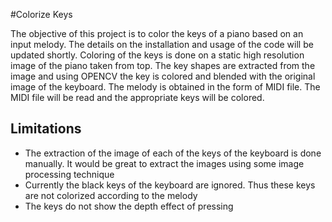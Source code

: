 #Colorize Keys

The objective of this project is to color the keys of a piano based on an input melody. The details on the installation and usage of the code will be updated shortly.
Coloring of the keys is done on a static high resolution image of the piano taken from top. The key shapes are extracted from the image and using OPENCV the key is colored
and blended with the original image of the keyboard. The melody is obtained in the form of MIDI file. The MIDI file will be read and the appropriate keys will be colored.
## Limitations
* The extraction of the image of each of the keys of the keyboard is done manually. It would be great to extract the images using some image processing technique
* Currently the black keys of the keyboard are ignored. Thus these keys are not colorized according to the melody
* The keys do not show the depth effect of pressing
